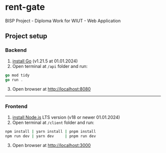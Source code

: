 # rent-gate

BISP Project - Diploma Work for WIUT - Web Application

## Project setup

### Backend

1. [install Go](https://go.dev/) (v1.21.5 at 01.01.2024)
2. Open terminal at `/api` folder and run:

```go
go mod tidy
go run .
```

3. Open browser at [http://localhost:8080](http://localhost:8080)

---

### Frontend

1. [install Node.js](https://nodejs.org/en/) LTS version (v18 or newer 01.01.2024)
2. Open terminal at `/client` folder and run:

```bash
npm install | yarn install | pnpm install
npm run dev | yarn dev     | pnpm run dev
```

3. Open browser at [http://localhost:3000](http://localhost:3000)